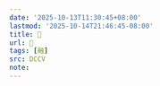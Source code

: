```yaml
---
date: '2025-10-13T11:30:45+08:00'
lastmod: '2025-10-14T21:46:45-08:00'
title: 󰧂
url: 󰧂
tags: [融]
src: DCCV
note:
---
```

